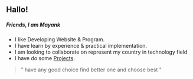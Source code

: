 ## Hallo! 

##### Friends, I am _Mayank_

- I like Developing Website & Program.
- I have learn by experience & practical implementation.
- I am looking to collaborate on represent my country in technology field
- I have do some [Projects]( https://mastermayank.w3spaces.com ).

> " have any good choice find better one and choose best "
